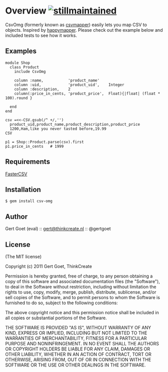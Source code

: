 Overview [![stillmaintained](http://stillmaintained.com/eval/csv-omg.png)](http://stillmaintained.com/eval/csv-omg)
========

CsvOmg (formerly known as [csvmapper](https://github.com/thinkcreate/csvmapper)) easily lets you map CSV to objects. Inspired by [happymapper](https://github.com/jnunemaker/happymapper).
Please check out the example below and included tests to see how it works.


Examples
-----

    module Shop
      class Product
        include CsvOmg

        column :name,           'product_name'
        column :uid,            'product_uid',    Integer
        column :description,    2
        column(:price_in_cents, 'product_price',  Float){|float| (float * 100).round }

      end
    end

    csv =<<-CSV.gsub(/^ +/,'')
      product_uid,product_name,product_description,product_price
      1200,Ham,like you never tasted before,19.99
    CSV

    p1 = Shop::Product.parse(csv).first
    p1.price_in_cents   # 1999

Requirements
------------

[FasterCSV](https://rubygems.org/gems/fastercsv)

Installation
------------

    $ gem install csv-omg

Author
------

Gert Goet (eval) :: gert@thinkcreate.nl :: @gertgoet

License
------

(The MIT license)

Copyright (c) 2011 Gert Goet, ThinkCreate

Permission is hereby granted, free of charge, to any person obtaining
a copy of this software and associated documentation files (the
"Software"), to deal in the Software without restriction, including
without limitation the rights to use, copy, modify, merge, publish,
distribute, sublicense, and/or sell copies of the Software, and to
permit persons to whom the Software is furnished to do so, subject to
the following conditions:

The above copyright notice and this permission notice shall be
included in all copies or substantial portions of the Software.

THE SOFTWARE IS PROVIDED "AS IS", WITHOUT WARRANTY OF ANY KIND,
EXPRESS OR IMPLIED, INCLUDING BUT NOT LIMITED TO THE WARRANTIES OF
MERCHANTABILITY, FITNESS FOR A PARTICULAR PURPOSE AND
NONINFRINGEMENT. IN NO EVENT SHALL THE AUTHORS OR COPYRIGHT HOLDERS BE
LIABLE FOR ANY CLAIM, DAMAGES OR OTHER LIABILITY, WHETHER IN AN ACTION
OF CONTRACT, TORT OR OTHERWISE, ARISING FROM, OUT OF OR IN CONNECTION
WITH THE SOFTWARE OR THE USE OR OTHER DEALINGS IN THE SOFTWARE.
